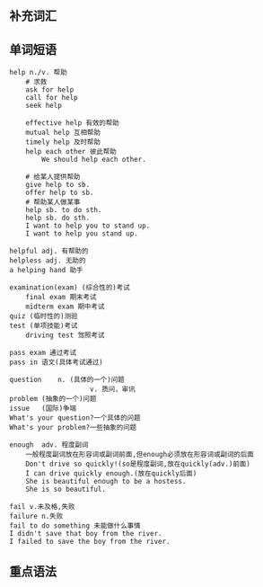 
## 补充词汇



## 单词短语
	help n./v. 帮助
		# 求救
		ask for help
		call for help
		seek help

		effective help 有效的帮助
		mutual help 互相帮助
		timely help	及时帮助
		help each other 彼此帮助
			We should help each other.

		# 给某人提供帮助
		give help to sb.
		offer help to sb.
		# 帮助某人做某事
		help sb. to do sth.
		help sb. do sth.
		I want to help you to stand up.
		I want to help you stand up.

	helpful adj. 有帮助的
	helpless adj. 无助的
	a helping hand 助手

	examination(exam) (综合性的)考试
		final exam 期末考试
		midterm exam 期中考试
	quiz (临时性的)测验
	test (单项技能)考试
		driving test 驾照考试

	pass exam 通过考试
	pass in 语文(具体考试通过)

	question	n. (具体的一个)问题
						v. 质问，审讯
	problem	(抽象的一个)问题
	issue	(国际)争端
	What's your question?一个具体的问题
	What's your problem?一些抽象的问题

	enough	adv. 程度副词
		一般程度副词放在形容词或副词前面,但enough必须放在形容词或副词的后面
		Don't drive so quickly!(so是程度副词,放在quickly(adv.)前面)
		I can drive quickly enough.(放在quickly后面)
		She is beautiful enough to be a hostess.
		She is so beautiful.

	fail v.未及格,失败
	failure n.失败
	fail to do something 未能做什么事情
	I didn't save that boy from the river.
	I failed to save the boy from the river.


## 重点语法
